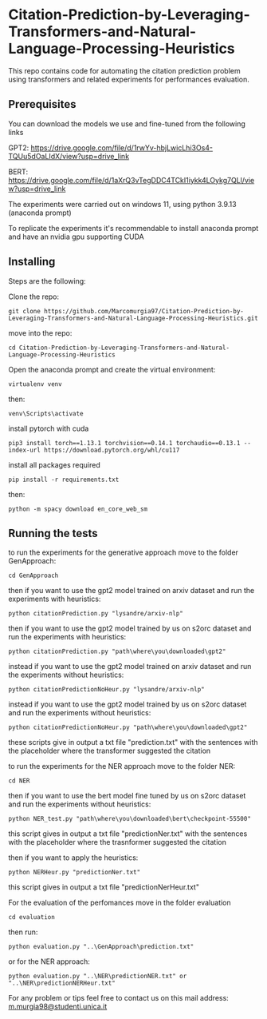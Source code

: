 # Citation-Prediction-by-Leveraging-Transformers-and-Natural-Language-Processing-Heuristics

This repo contains code for automating the citation prediction problem using transformers and related experiments for performances evaluation.

## Prerequisites
You can download the models we use and fine-tuned from the following links

GPT2: https://drive.google.com/file/d/1rwYv-hbjLwicLhi3Os4-TQUu5dOaLIdX/view?usp=drive_link

BERT: https://drive.google.com/file/d/1aXrQ3vTegDDC4TCkI1iykk4LOykg7QLl/view?usp=drive_link

The experiments were carried out on windows 11, using python 3.9.13 (anaconda prompt)

To replicate the experiments it's recommendable to install anaconda prompt and have an nvidia gpu supporting CUDA

## Installing
Steps are the following:

Clone the repo:
```
git clone https://github.com/Marcomurgia97/Citation-Prediction-by-Leveraging-Transformers-and-Natural-Language-Processing-Heuristics.git
```

move into the repo:
```
cd Citation-Prediction-by-Leveraging-Transformers-and-Natural-Language-Processing-Heuristics
```
Open the anaconda prompt and create the virtual environment:
```
virtualenv venv
```
then:
```
venv\Scripts\activate
```
install pytorch with cuda
```
pip3 install torch==1.13.1 torchvision==0.14.1 torchaudio==0.13.1 --index-url https://download.pytorch.org/whl/cu117
```
install all packages required
```
pip install -r requirements.txt
```
then:
```
python -m spacy download en_core_web_sm
```
## Running the tests
to run the experiments for the generative approach move to the folder GenApproach:
```
cd GenApproach
```
then if you want to use the gpt2 model trained on arxiv dataset and run the experiments with heuristics:
```
python citationPrediction.py "lysandre/arxiv-nlp"
```
then if you want to use the gpt2 model trained by us on s2orc  dataset and run the experiments with heuristics:

```
python citationPrediction.py "path\where\you\downloaded\gpt2"
```
instead if you want to use the gpt2 model trained on arxiv dataset and run the experiments without heuristics:
```
python citationPredictionNoHeur.py "lysandre/arxiv-nlp"
```
instead if you want to use the gpt2 model trained by us on s2orc dataset and run the experiments without heuristics:

```
python citationPredictionNoHeur.py "path\where\you\downloaded\gpt2"
```

these scripts give in output a txt file "prediction.txt" with the sentences with the placeholder where the transformer suggested the citation

to run the experiments for the NER approach move to the folder NER:
```
cd NER
```
then if you want to use the bert model fine tuned by us on s2orc dataset and run the experiments without heuristics:
```
python NER_test.py "path\where\you\downloaded\bert\checkpoint-55500"
```
this script gives in output a txt file "predictionNer.txt" with the sentences with the placeholder where the trasnformer suggested the citation

then if you want to apply the heuristics:
```
python NERHeur.py "predictionNer.txt"
```
this script gives in output a txt file "predictionNerHeur.txt"

For the evaluation of the perfomances move in the folder evaluation
```
cd evaluation
```
then run:

```
python evaluation.py "..\GenApproach\prediction.txt"
```
or for the NER approach:
```
python evaluation.py "..\NER\predictionNER.txt" or "..\NER\predictionNERHeur.txt"

```

For any problem or tips feel free to contact us on this mail address: m.murgia98@studenti.unica.it

